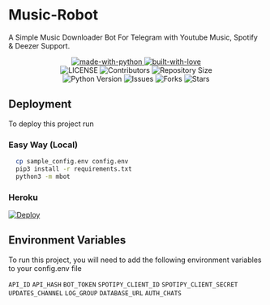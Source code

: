 # Music-Robot
A Simple Music Downloader Bot For Telegram with Youtube Music, Spotify & Deezer Support.

<p align="center">
    <a href="https://python.org">
        <img src="http://forthebadge.com/images/badges/made-with-python.svg" alt="made-with-python">
    </a>
    <a href="https://GitHub.com/rozari0">
        <img src="http://ForTheBadge.com/images/badges/built-with-love.svg" alt="built-with-love">
    </a> <br>
    <img src="https://img.shields.io/github/license/SendiAp/Music-Robot?style=for-the-badge&logo=appveyor" alt="LICENSE">
    <img src="https://img.shields.io/github/contributors/SendiAp/Music-Robot?style=for-the-badge&logo=appveyor" alt="Contributors">
    <img src="https://img.shields.io/github/repo-size/SendiAp/Music-Robot?style=for-the-badge&logo=appveyor" alt="Repository Size"> <br>
    <img src="https://img.shields.io/badge/python-3.9-green?style=for-the-badge&logo=appveyor" alt="Python Version">
    <img src="https://img.shields.io/github/issues/SendiAp/Music-Robot?style=for-the-badge&logo=appveyor" alt="Issues">
    <img src="https://img.shields.io/github/forks/SendiAp/Music-Robot?style=for-the-badge&logo=appveyor" alt="Forks">
    <img src="https://img.shields.io/github/stars/SendiAp/Music-Robot?style=for-the-badge&logo=appveyor" alt="Stars">
</p>

## Deployment

To deploy this project run

### Easy Way (Local)
```bash
  cp sample_config.env config.env
  pip3 install -r requirements.txt
  python3 -m mbot
```
### Heroku
[![Deploy](https://www.herokucdn.com/deploy/button.svg)](https://dashboard.heroku.com/new?template=https://github.com/SendiAp/Music-Robot/)

## Environment Variables

To run this project, you will need to add the following environment variables to your config.env file

`API_ID`
`API_HASH`
`BOT_TOKEN`
`SPOTIPY_CLIENT_ID`
`SPOTIPY_CLIENT_SECRET`
`UPDATES_CHANNEL`
`LOG_GROUP`
`DATABASE_URL`
`AUTH_CHATS`

